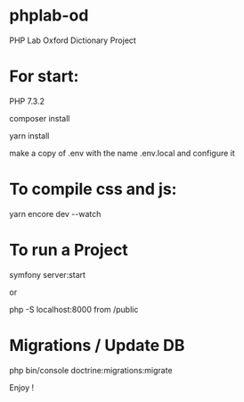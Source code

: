 # phplab-od
PHP Lab Oxford Dictionary Project


# For start:

PHP 7.3.2

composer install

yarn install

make a copy of .env with the name .env.local and configure it

# To compile css and js:

yarn encore dev --watch

# To run a Project

symfony server:start

or

php -S localhost:8000 from /public


# Migrations / Update DB

php bin/console doctrine:migrations:migrate




Enjoy !
